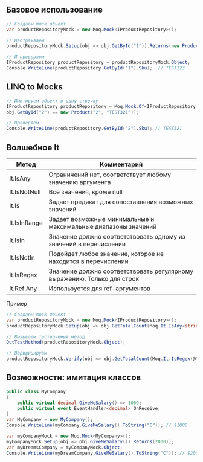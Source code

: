 ## Базовое использование

```C#
// Создаем mock объект
var productRepositoryMock = new Moq.Mock<IProductRepository>();

// Настраиваем
productRepositoryMock.Setup(obj => obj.GetById("1")).Returns(new Product("1", "TEST123"));

// И проверяем
IProductRepository productRepository = productRepositoryMock.Object;
Console.WriteLine(productRepository.GetById("1").Sku);  // TEST123
```

## LINQ to Mocks
```C#
// Имитируем объект в одну строчку
IProductRepostitory productRepository = Moq.Mock.Of<IProductRepository>(obj => obj.GetById("1") == new Product("1", "TEST123") && 
obj.GetById("2") == new Product("2", "TEST321"));

// Проверяем
Console.WriteLine(productRepository.GetById("2").Sku); // TEST321
```
## Волшебное It

| Метод | Комментарий |
| ---- | ---- |
| It.IsAny | Ограничений нет, соответствует любому значению аргумента |
| It.IsNotNull | Все значения, кроме null |
| It.Is | Задает предикат для сопоставления возможных значений |
| It.IsInRange | Задает возможные минимальные и максимальные диапазоны значений |
| It.IsIn | Значение должно соответствовать одному из значений в перечислении |
| It.IsNotIn | Подойдет любое значение, которое не находится в перечислении |
| It.IsRegex | Значение должно соответствовать регулярному выражению. Только для строк |
| It.Ref.Any | Используется для ref-аргументов |
Пример
```C#
// Создаем mock Объект
var productRepositoryMock = new Moq.Mock<IProductRepository>();
productRepositoryMock.Setup(obj => obj.GetTotalCount(Moq.It.IsAny<string>())).Returns(2);

// Вызываем тестируемый метод
OutTestMethod(productRepositoryMock.Object);

// Верифицируем
productRepositoryMock.Verify(obj => obj.GetTotalCount(Moq.It.IsRegex(@"^Test".*")));
```

## Возможности: имитация классов
```C#
public class MyCompany
{
	public virtual decimal GiveMeSalary() => 1000;
	public virtual event EventHandler<decimal> OnReceive;
}
var MyCompany = new MyCompany();
Console.WriteLine(myCompany.GiveMeSalary().ToString("C")); // $1000

var myCompanyMock = new Moq.Mock<MyCompany>();
myCompanyMock.Setup(obj => obj.GiveMeSalary()).Returns(2000));
var myDreamsCompany = myCompanyMock.Object;
Console.WriteLine(myDreamCompany.GiveMeSalary().ToString("C")); // $2000 
```